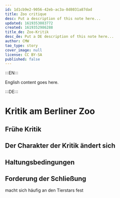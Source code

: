 ```yaml
---
id: 1d1cb9e2-9056-42eb-ac3a-8d8031a87dad
title: Zoo critique
desc: Put a description of this note here...
updated: 1619353083772
created: 1619352986288
title_de: Zoo-Kritik
desc_de: Put a DE description of this note here...
author: CMW
tao_type: story
cover_image: null
license: CC BY-SA
published: false
---
```


:::EN:::

English content goes here.

:::DE:::

# Kritik am Berliner Zoo

## Frühe Kritik

## Der Charakter der Kritik ändert sich

## Haltungsbedingungen

## Forderung der Schließung

macht sich häufig an den Tierstars fest
